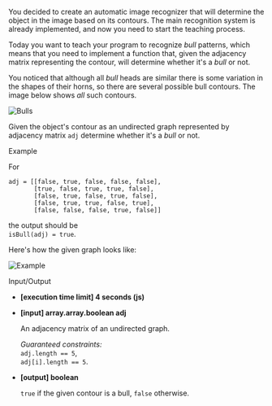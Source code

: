 
You decided to create an automatic image recognizer that will determine the object in the image based on its contours. The main recognition system is already implemented, and now you need to start the teaching process.

Today you want to teach your program to recognize  _bull_  patterns, which means that you need to implement a function that, given the  adjacency matrix  representing the contour, will determine whether it's a  _bull_  or not.

You noticed that although all  _bull_  heads are similar there is some variation in the shapes of their horns, so there are several possible bull contours. The image below shows  _all_  such contours.

![Bulls](https://codesignal.s3.amazonaws.com/tasks/isBull/img/bulls.png?_tm=1582028203839)

Given the object's contour as an undirected graph represented by adjacency matrix  `adj`  determine whether it's a  _bull_  or not.

Example

For

```
adj = [[false, true, false, false, false],
       [true, false, true, true, false],
       [false, true, false, true, false],
       [false, true, true, false, true],
       [false, false, false, true, false]]

```

the output should be  
`isBull(adj) = true`.

Here's how the given graph looks like:

![Example](https://codesignal.s3.amazonaws.com/tasks/isBull/img/example1.png?_tm=1582028204270)

Input/Output

-   **[execution time limit] 4 seconds (js)**
    
-   **[input] array.array.boolean adj**
    
    An adjacency matrix of an undirected graph.
    
    _Guaranteed constraints:_  
    `adj.length == 5`,  
    `adj[i].length == 5`.
    
-   **[output] boolean**
    
    `true`  if the given contour is a bull,  `false`  otherwise.
